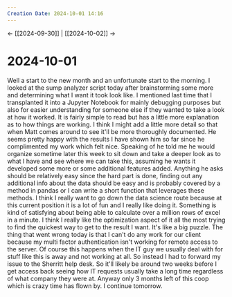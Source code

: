 ```yaml
---
Creation Date: 2024-10-01 14:16
---
```


<- [[2024-09-30]] | [[2024-10-02]]  ->

# 2024-10-01
Well a start to the new month and an unfortunate start to the morning. I looked
at the sump analyzer script today after brainstorming some more and determining
what I want it took look like. I mentioned last time that I transplanted it into
a Jupyter Notebook for mainly debugging purposes but also for easier
understanding for someone else if they wanted to take a look at how it worked.
It is fairly simple to read but has a little more explanation as to how things
are working. I think I might add a little more detail so that when Matt comes
around to see it'll be more thoroughly documented. He seems pretty happy with
the results I have shown him so far since he complimented my work which felt
nice. Speaking of he told me he would organize sometime later this week to sit
down and take a deeper look as to what I have and see where we can take this,
assuming he wants it developed some more or some additional features added.
Anything he asks should be relatively easy since the hard part is done, finding
out any additional info about the data should be easy and is probably covered by
a method in pandas or I can write a short function that leverages these methods.
I think I really want to go down the data science route because at this current
position it is a lot of fun and I really like doing it. Something is kind of
satisfying about being able to calculate over a million rows of excel in a
minute. I think I really like the optimization aspect of it all the most trying
to find the quickest way to get to the result I want. It's like a big puzzle.
The thing that went wrong today is that I can't do any work for our client
because my multi factor authentication isn't working for remote access to the
server. Of course this happens when the IT guy we usually deal with for stuff
like this is away and not working at all. So instead I had to forward my issue
to the Sherritt help desk. So it'll likely be around two weeks before I get
access back seeing how IT requests usually take a long time regardless of what
company they were at. Anyway only 3 months left of this coop which is crazy time
has flown by. I continue tomorrow.